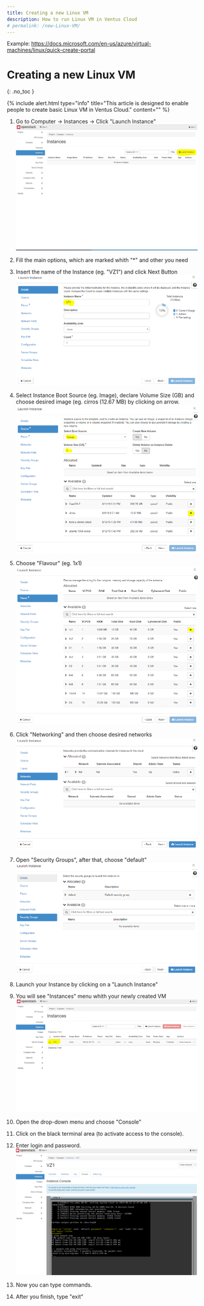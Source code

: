 ```yaml
---
title: Creating a new Linux VM 
description: How to run Linux VM in Ventus Cloud 
# permalink: /new-Linux-VM/
---
```


Example:
https://docs.microsoft.com/en-us/azure/virtual-machines/linux/quick-create-portal



# Creating a new Linux VM
{: .no_toc }

{% include alert.html type="info" title="This article is designed to enable people to create basic Linux VM in Ventus Cloud." content="" %}

1) Go to Computer -> Instances -> Click "Launch Instance"
![](../../assets/img/new-linux-vm/intances1.png)

2) Fill the main options, which are marked whith "*" and other you need

3) Insert the name of the Instance (eg. "VZ1") and click Next Button
![](../../assets/img/new-linux-vm/intances2.png)

4) Select Instance Boot Source (eg. Image), declare Volume Size (GB) and choose desired image (eg. cirros (12.67 MB) by clicking on arrow.
![](../../assets/img/new-linux-vm/intances3.png)

5) Choose "Flavour" (eg. 1x1)
![](../../assets/img/new-linux-vm/intances4.png)

6) Click "Networking" and then choose desired networks
![](../../assets/img/new-linux-vm/intances5.png)

7) Open "Security Groups", after that, choose "default" 
![](../../assets/img/new-linux-vm/intances6.png)

8) Launch your Instance by clicking on a "Launch Instance"

9) You will see "Instances" menu whith your newly created VM
![](../../assets/img/new-linux-vm/intances7.png)

10) Open the drop-down menu and choose "Console"

11) Click on the black terminal area (to activate access to the console). 
	
12) Enter login and password. 
![](../../assets/img/new-linux-vm/intances8.png)

13) Now you can type commands.
	
14) After you finish, type "exit"

